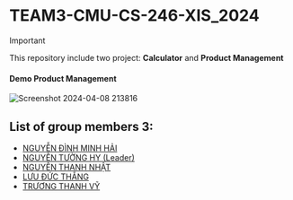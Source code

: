 # TEAM3-CMU-CS-246-XIS_2024
> [!IMPORTANT]  
> This repository include two project: **Calculator** and **Product Management**


#### Demo Product Management
![Screenshot 2024-04-08 213816](https://github.com/ngtuonghy/TEAM3-CMU-CS-246-XIS_2024/assets/116539745/e3b8788e-7ec3-4840-b6f3-6cde452087e5)
## List of group members 3: 
- [NGUYỄN ĐÌNH MINH HẢI](https://github.com/minhhai04)
- [NGUYỄN TƯỜNG HY (Leader)](https://github.com/ngtuonghy)
- [NGUYỄN THANH NHẬT](https://github.com/NhatBlue123)
- [LƯU ĐỨC THẮNG](https://github.com/Thangcamap)
- [TRƯƠNG THANH VỸ](https://github.com/ThanhJi123)

